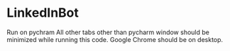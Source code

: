 # LinkedInBot
Run on pychram
All other tabs other than pycharm window should be minimized while running this code.
Google Chrome should be on desktop.
